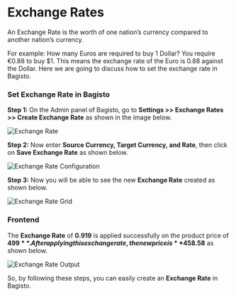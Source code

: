 # Exchange Rates

An Exchange Rate is the worth of one nation’s currency compared to another nation’s currency.  

For example: How many Euros are required to buy 1 Dollar? You require €0.88 to buy $1. This means the exchange rate of the Euro is 0.88 against the Dollar. Here we are going to discuss how to set the exchange rate in Bagisto.

### Set Exchange Rate in Bagisto

**Step 1:** On the Admin panel of Bagisto, go to **Settings >> Exchange Rates >> Create Exchange Rate** as shown in the image below.

<img src="/images/settings/exchangeRate.png" alt="Exchange Rate" />

**Step 2:** Now enter **Source Currency, Target Currency, and Rate**, then click on **Save Exchange Rate** as shown below.

<img src="/images/settings/exchangerateConfigurations.png" alt="Exchange Rate Configuration" />

**Step 3:** Now you will be able to see the new **Exchange Rate** created as shown below.

<img src="/images/settings/exchangerateGrid.png" alt="Exchange Rate Grid" />

### Frontend

The **Exchange Rate** of **0.919** is applied successfully on the product price of **$499**. After applying this exchange rate, the new price is **$458.58** as shown below.

<img src="/images/settings/exchangeOutput.png" alt="Exchange Rate Output" />

So, by following these steps, you can easily create an **Exchange Rate** in Bagisto.
